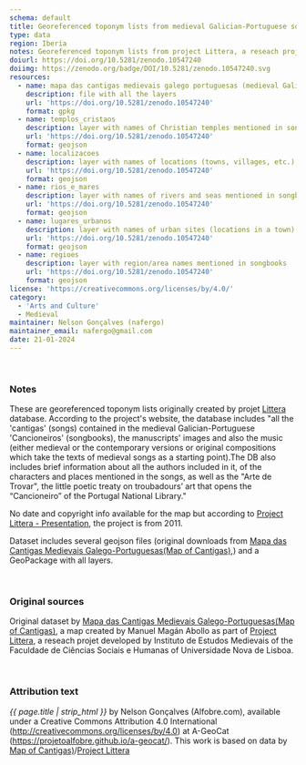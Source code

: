 ```yaml
---
schema: default
title: Georeferenced toponym lists from medieval Galician-Portuguese songbooks
type: data
region: Iberia
notes: Georeferenced toponym lists from project Littera, a reseach projet developed by Instituto de Estudos Medievais (Institute for Medieval Studies) of the Faculdade de Ciências Sociais e Humanas of Universidade Nova de Lisboa (School of Social Sciences and Humanites of NOVA University).
doiurl: https://doi.org/10.5281/zenodo.10547240
doiimg: https://zenodo.org/badge/DOI/10.5281/zenodo.10547240.svg
resources:
  - name: mapa das cantigas medievais galego portuguesas (medieval Galician-Portuguese songbooks map)
    description: file with all the layers
    url: 'https://doi.org/10.5281/zenodo.10547240'
    format: gpkg
  - name: templos_cristaos
    description: layer with names of Christian temples mentioned in songbooks
    url: 'https://doi.org/10.5281/zenodo.10547240'
    format: geojson
  - name: localizacoes
    description: layer with names of locations (towns, villages, etc.) mentioned in songbooks
    url: 'https://doi.org/10.5281/zenodo.10547240'
    format: geojson
  - name: rios_e_mares
    description: layer with names of rivers and seas mentioned in songbooks
    url: 'https://doi.org/10.5281/zenodo.10547240'
    format: geojson
  - name: lugares_urbanos
    description: layer with names of urban sites (locations in a town) mentioned in songbooks
    url: 'https://doi.org/10.5281/zenodo.10547240'
    format: geojson
  - name: regioes
    description: layer with region/area names mentioned in songbooks
    url: 'https://doi.org/10.5281/zenodo.10547240'
    format: geojson
license: 'https://creativecommons.org/licenses/by/4.0/'
category:
  - 'Arts and Culture'
  - Medieval
maintainer: Nelson Gonçalves (nafergo)
maintainer_email: nafergo@gmail.com
date: 21-01-2024
---
```


<br>


### Notes
These are georeferenced toponym lists originally created by projet [Littera](https://cantigas.fcsh.unl.pt/) database. According to the project's website, the database includes "all the 'cantigas' (songs) contained in the medieval Galician-Portuguese 'Cancioneiros' (songbooks), the manuscripts' images and also the music (either medieval or the contemporary versions or original compositions which take the texts of medieval songs as a starting point).The DB also includes brief information about all the authors included in it, of the characters and places mentioned in the songs, as well as the "Arte de Trovar", the little poetic treaty on troubadours’ art that opens the “Cancioneiro” of the Portugal National Library."

No date and copyright info available for the map but according to [Project Littera - Presentation](https://cantigas.fcsh.unl.pt/apresentacao.asp), the project is from 2011.

Dataset includes several geojson files (original downloads from  [Mapa das Cantigas Medievais Galego-Portuguesas(Map of Cantigas)](http://u.osmfr.org/m/551707/),) and a GeoPackage with all layers.


<br />


### Original sources
Original dataset by [Mapa das Cantigas Medievais Galego-Portuguesas(Map of Cantigas)](http://u.osmfr.org/m/551707/), a map created by Manuel Magán Abollo as part of [Project Littera](https://cantigas.fcsh.unl.pt/), a reseach projet developed by Instituto de Estudos Medievais of the Faculdade de Ciências Sociais e Humanas of Universidade Nova de Lisboa.


<br />


### Attribution text
*{{ page.title | strip_html }}* by Nelson Gonçalves (Alfobre.com), available under a Creative Commons Attribution 4.0 International (http://creativecommons.org/licenses/by/4.0) at A-GeoCat (https://projetoalfobre.github.io/a-geocat/). This work is based on data by [Map of Cantigas)](http://u.osmfr.org/m/551707/)/[Project Littera](https://cantigas.fcsh.unl.pt/)
